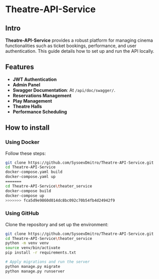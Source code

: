 # Theatre-API-Service

## Intro
**Theatre-API-Service** provides a robust platform for managing cinema functionalities such as ticket bookings, performance, and user authentication. This guide details how to set up and run the API locally.

## Features

- **JWT Authentication**
- **Admin Panel**
- **Swagger Documentation**: At `/api/doc/swagger/`.
- **Reservations Management**
- **Play Management**
- **Theatre Halls**
- **Performance Scheduling**

##  How to install

### Using Docker

Follow these steps:

```bash
git clone https://github.com/SysoevDmitro/Theatre-API-Service.git
cd Theatre-API-Service
docker-compose.yaml build
docker-compose.yaml up
=======
cd Theatre-API-Service\theater_service
docker-compose build
docker-compose up
>>>>>>> fca5d9e9860d014dc8bc092c70b54fb4d24942f9
```


### Using GitHub

Clone the repository and set up the environment:

```bash
git clone https://github.com/SysoevDmitro/Theatre-API-Service.git
cd Theatre-API-Service\theater_service
python -m venv venv
source venv/bin/activate
pip install -r requirements.txt

# Apply migrations and run the server
python manage.py migrate
python manage.py runserver
